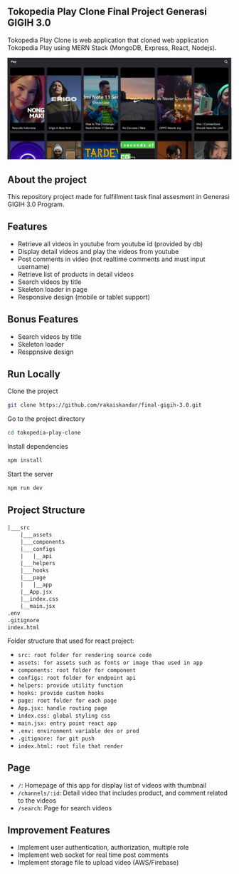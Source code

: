 ## Tokopedia Play Clone Final Project Generasi GIGIH 3.0

Tokopedia Play Clone is web application that cloned web application Tokopedia Play using MERN Stack (MongoDB, Express, React, Nodejs).

![alt text](./public/tokopedia%20play%20clone%20preview.png)
## About the project

This repository project made for fulfillment task final assesment in Generasi GIGIH 3.0 Program.

## Features
- Retrieve all videos in youtube from youtube id (provided by db)
- Display detail videos and play the videos from youtube
- Post comments in video (not realtime comments and must input username)
- Retrieve list of products in detail videos
- Search videos by title
- Skeleton loader in page
- Responsive design (mobile or tablet support)

## Bonus Features
- Search videos by title
- Skeleton loader
- Resppnsive design

## Run Locally

Clone the project

```bash
git clone https://github.com/rakaiskandar/final-gigih-3.0.git
```

Go to the project directory

```bash
cd tokopedia-play-clone
```

Install dependencies

```bash
npm install
```

Start the server

```bash
npm run dev
```

## Project Structure
```tree
|___src
    |___assets
    |___components
    |___configs
    |   |__api
    |___helpers
    |___hooks   
    |___page
    |   |__app   
    |__App.jsx
    |__index.css
    |__main.jsx
.env
.gitignore
index.html
```

Folder structure that used for react project:

- `src: root folder for rendering source code`
- `assets: for assets such as fonts or image thae used in app`
- `components: root folder for component`
- `configs: root folder for endpoint api`
- `helpers: provide utility function`  
- `hooks: provide custom hooks`
- `page: root folder for each page`
- `App.jsx: handle routing page`
- `index.css: global styling css`
- `main.jsx: entry point react app`
- `.env: environment variable dev or prod`
- `.gitignore: for git push`
- `index.html: root file that render`

## Page
- `/`: Homepage of this app for display list of videos with thumbnail
- `/channels/:id`: Detail video that includes product, and comment related to the videos
- `/search`: Page for search videos

## Improvement Features
- Implement user authentication, authorization, multiple role 
- Implement web socket for real time post comments
- Implement storage file to upload video (AWS/Firebase) 